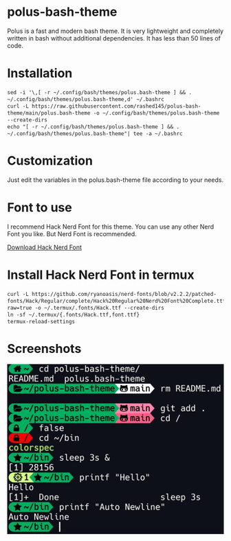 # polus-bash-theme
Polus is a fast and modern bash theme. It is very lightweight and completely written in bash without additional dependencies. It has less than 50 lines of code.
# Installation
```
sed -i '\,[ -r ~/.config/bash/themes/polus.bash-theme ] && . ~/.config/bash/themes/polus.bash-theme,d' ~/.bashrc
curl -L https://raw.githubusercontent.com/rashed145/polus-bash-theme/main/polus.bash-theme -o ~/.config/bash/themes/polus.bash-theme --create-dirs
echo "[ -r ~/.config/bash/themes/polus.bash-theme ] && . ~/.config/bash/themes/polus.bash-theme"| tee -a ~/.bashrc
```
# Customization
Just edit the variables in the polus.bash-theme file according to your needs.
# Font to use
I recommend Hack Nerd Font for this theme.
You can use any other Nerd Font you like.
But Nerd Font is recommended.

[Download Hack Nerd Font](https://github.com/ryanoasis/nerd-fonts/blob/v2.2.2/patched-fonts/Hack/Regular/complete/Hack%20Regular%20Nerd%20Font%20Complete.ttf?raw=true)

# Install Hack Nerd Font in termux
```
curl -L https://github.com/ryanoasis/nerd-fonts/blob/v2.2.2/patched-fonts/Hack/Regular/complete/Hack%20Regular%20Nerd%20Font%20Complete.ttf?raw=true -o ~/.termux/.fonts/Hack.ttf --create-dirs
ln -sf ~/.termux/{.fonts/Hack.ttf,font.ttf}
termux-reload-settings
```
# Screenshots
![Polus](screenshot.jpg)
